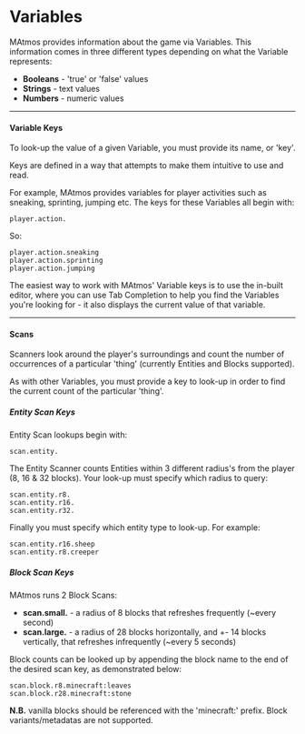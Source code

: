 # Variables
MAtmos provides information about the game via Variables. This information comes in three different types depending on what the Variable represents:
- **Booleans** - 'true' or 'false' values
- **Strings** - text values
- **Numbers** - numeric values

---
#### Variable Keys
To look-up the value of a given Variable, you must provide its name, or 'key'.

Keys are defined in a way that attempts to make them intuitive to use and read.

For example, MAtmos provides variables for player activities such as sneaking, sprinting, jumping etc. The keys for these Variables all begin with:

``player.action.``

So:

    player.action.sneaking
    player.action.sprinting
    player.action.jumping

The easiest way to work with MAtmos' Variable keys is to use the in-built editor, where you can use Tab Completion to help you find the Variables you're looking for - it also displays the current value of that variable.

---
#### Scans
Scanners look around the player's surroundings and count the number of occurrences of a particular 'thing' (currently Entities and Blocks supported).

As with other Variables, you must provide a key to look-up in order to find the current count of the particular 'thing'.

##### Entity Scan Keys
Entity Scan lookups begin with:

    scan.entity.
The Entity Scanner counts Entities within 3 different radius's from the player (8, 16 & 32 blocks). Your look-up must specify which radius to query:

    scan.entity.r8.
    scan.entity.r16.
    scan.entity.r32.

Finally you must specify which entity type to look-up. For example:

    scan.entity.r16.sheep
    scan.entity.r8.creeper

##### Block Scan Keys
MAtmos runs 2 Block Scans:
- **scan.small.** - a radius of 8 blocks that refreshes frequently (~every second)
- **scan.large.** - a radius of 28 blocks horizontally, and +- 14 blocks vertically, that refreshes infrequently (~every 5 seconds)

Block counts can be looked up by appending the block name to the end of the desired scan key, as demonstrated below:

    scan.block.r8.minecraft:leaves
    scan.block.r28.minecraft:stone

**N.B.** vanilla blocks should be referenced with the 'minecraft:' prefix. Block variants/metadatas are not supported.